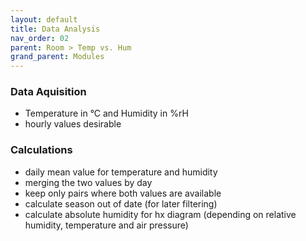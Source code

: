 ```yaml
---
layout: default
title: Data Analysis
nav_order: 02
parent: Room > Temp vs. Hum
grand_parent: Modules
---
```

### Data Aquisition
- Temperature in °C and Humidity in %rH
- hourly values desirable

### Calculations
- daily mean value for temperature and humidity
- merging the two values by day
- keep only pairs where both values are available
- calculate season out of date (for later filtering)
- calculate absolute humidity for hx diagram (depending on relative humidity, temperature and air pressure)
